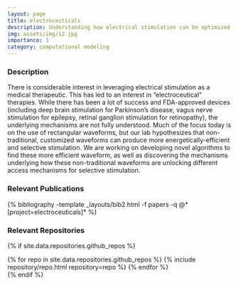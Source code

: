```yaml
---
layout: page
title: electroceuticals
description: Understanding how electrical stimulation can be optimized as a medical therapeutic
img: assets/img/12.jpg
importance: 1
category: computational modeling
---
```


### Description
There is considerable interest in leveraging electrical stimulation as a medical therapeutic. This has led to an interest in “electroceutical” therapies. While there has been a lot of success and FDA-approved devices (including deep brain stimulation for Parkinson’s disease, vagus nerve stimulation for epilepsy, retinal ganglion stimulation for retinopathy), the underlying mechanisms are not fully understood. Much of the focus today is on the use of rectangular waveforms, but our lab hypothesizes that non-traditional, customized waveforms can produce more energetically-efficient and selective stimulation. We are working on developing novel algorithms to find these more efficient waveform, as well as discovering the mechanisms underlying how these non-traditional waveforms are unlocking different access mechanisms for selective stimulation.

### Relevant Publications
<div class="publications">
    {% bibliography -template _layouts/bib2.html -f papers -q @*[project=electroceuticals]* %}
</div>

### Relevant Repositories
<!-- code for GitHub repositories -->
{% if site.data.repositories.github_repos %}
<div class="repositories d-flex flex-wrap flex-md-row flex-column justify-content-between align-items-center">
  {% for repo in site.data.repositories.github_repos %}
    {% include repository/repo.html repository=repo %}
  {% endfor %}
</div>
{% endif %}